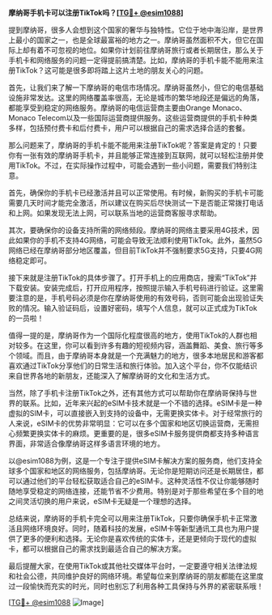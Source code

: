 **摩纳哥手机卡可以注册TikTok吗？[[TG💪+ @esim1088](https://t.me/s/esim1088)]**

提到摩纳哥，很多人会想到这个国家的奢华与独特性。它位于地中海沿岸，是世界上最小的国家之一，也是全球最富裕的地方之一。摩纳哥虽然面积不大，但它在国际上却有着不可忽视的地位。如果你计划前往摩纳哥旅行或者长期居住，那么关于手机卡和网络服务的问题一定得提前搞清楚。比如，摩纳哥的手机卡能不能用来注册TikTok？这可能是很多即将踏上这片土地的朋友关心的问题。

首先，让我们来了解一下摩纳哥的电信市场情况。摩纳哥虽然小，但它的电信基础设施非常发达。这里的网络覆盖率很高，无论是城市的繁华地段还是偏远的角落，都能享受到稳定的网络服务。摩纳哥的电信运营商主要由Orange Monaco、Monaco Telecom以及一些国际运营商提供服务。这些运营商提供的手机卡种类多样，包括预付费卡和后付费卡，用户可以根据自己的需求选择合适的套餐。

那么问题来了，摩纳哥的手机卡能不能用来注册TikTok呢？答案是肯定的！只要你有一张有效的摩纳哥手机卡，并且能够正常连接到互联网，就可以轻松注册并使用TikTok。不过，在实际操作过程中，可能会遇到一些小问题，需要我们特别注意。

首先，确保你的手机卡已经激活并且可以正常使用。有时候，新购买的手机卡可能需要几天时间才能完全激活，所以建议在购买后尽快测试一下是否能正常拨打电话和上网。如果发现无法上网，可以联系当地的运营商客服寻求帮助。

其次，要确保你的设备支持所需的网络频段。摩纳哥的网络主要采用4G技术，因此如果你的手机不支持4G网络，可能会导致无法顺利使用TikTok。此外，虽然5G网络已经在摩纳哥部分地区覆盖，但目前TikTok并不强制要求5G支持，只要4G网络稳定即可。

接下来就是注册TikTok的具体步骤了。打开手机上的应用商店，搜索“TikTok”并下载安装。安装完成后，打开应用程序，按照提示输入手机号码进行验证。这里需要注意的是，手机号码必须是你在摩纳哥使用的有效号码，否则可能会出现验证失败的情况。输入验证码后，设置好密码，填写个人信息，就可以正式成为TikTok的一员啦！

值得一提的是，摩纳哥作为一个国际化程度很高的地方，使用TikTok的人群也相对较多。在这里，你可以看到许多有趣的短视频内容，涵盖舞蹈、美食、旅行等多个领域。而且，由于摩纳哥本身就是一个充满魅力的地方，很多本地居民和游客都喜欢通过TikTok分享他们的日常生活和旅行体验。加入这个平台，你不仅能结识来自世界各地的新朋友，还能深入了解摩纳哥的文化和生活方式。

当然，除了手机卡注册TikTok之外，还有其他方式可以帮助你在摩纳哥保持与世界的联系。比如，近年来兴起的eSIM卡技术就是一个不错的选择。eSIM卡是一种虚拟的SIM卡，可以直接嵌入到支持的设备中，无需更换实体卡。对于经常旅行的人来说，eSIM卡的优势非常明显：它可以在多个国家和地区切换运营商，无需担心频繁更换实体卡的麻烦。更重要的是，很多eSIM卡服务提供商都支持多种语言界面，非常适合像摩纳哥这样多语言环境的地方。

以@esim1088为例，这是一个专注于提供eSIM卡解决方案的服务商，他们支持全球多个国家和地区的网络服务，包括摩纳哥。无论你是短期访问还是长期居住，都可以通过他们的平台轻松获取适合自己的eSIM卡。这种灵活性不仅让你能够随时随地享受稳定的网络连接，还能节省不少费用。特别是对于那些希望在多个目的地之间灵活切换的用户来说，eSIM卡无疑是一个理想的选择。

总结来说，摩纳哥的手机卡完全可以用来注册TikTok，只要你确保手机卡正常激活且网络环境良好。同时，随着科技的发展，eSIM卡等新型通讯工具也为用户提供了更多的便利和选择。无论你是喜欢传统的实体卡，还是更倾向于现代的虚拟卡，都可以根据自己的需求找到最适合自己的解决方案。

最后提醒大家，在使用TikTok或其他社交媒体平台时，一定要遵守相关法律法规和社会公德，共同维护良好的网络环境。希望每位来到摩纳哥的朋友都能在这里度过一段愉快而充实的时光，同时也别忘了利用各种工具保持与外界的紧密联系哦！

[[TG💪+ @esim1088](https://t.me/s/esim1088) ![Image](https://i.postimg.cc/4NQfJmqS/Snipaste-2025-05-13-00-14-12.png)]